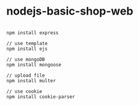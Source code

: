 # nodejs-basic-shop-web

```text

npm install express

// use template
npm install ejs

// use mongoDB
npm install mongoose

// upload file
npm install multer

// use cookie
npm install cookie-parser
```